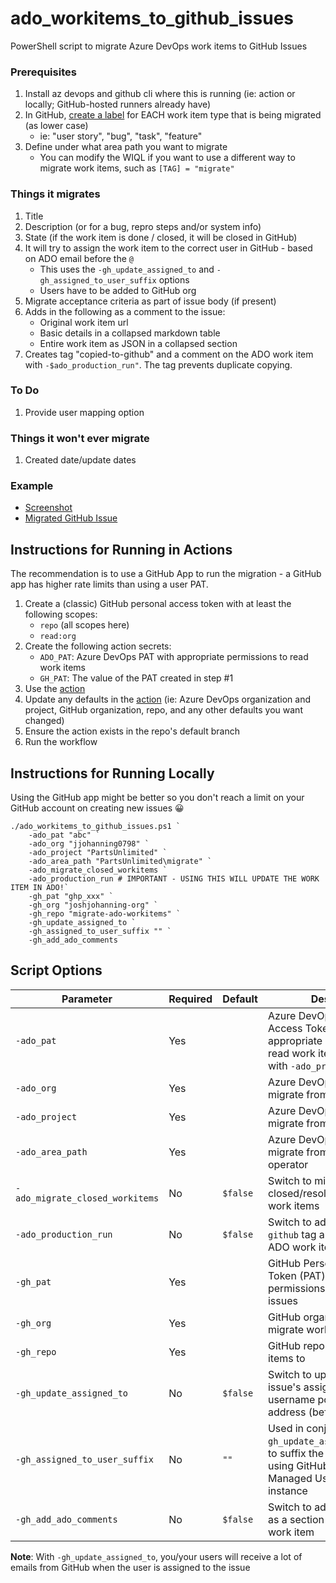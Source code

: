 # ado_workitems_to_github_issues

PowerShell script to migrate Azure DevOps work items to GitHub Issues

### Prerequisites

1. Install az devops and github cli where this is running (ie: action or locally; GitHub-hosted runners already have)
2. In GitHub, [create a label](https://docs.github.com/en/issues/using-labels-and-milestones-to-track-work/managing-labels) for EACH work item type that is being migrated (as lower case) 
    - ie: "user story", "bug", "task", "feature"
3. Define under what area path you want to migrate
    - You can modify the WIQL if you want to use a different way to migrate work items, such as `[TAG] = "migrate"`

### Things it migrates

1. Title
2. Description (or for a bug, repro steps and/or system info)
3. State (if the work item is done / closed, it will be closed in GitHub)
4. It will try to assign the work item to the correct user in GitHub - based on ADO email before the `@`
    - This uses the `-gh_update_assigned_to` and `-gh_assigned_to_user_suffix` options
    - Users have to be added to GitHub org
5. Migrate acceptance criteria as part of issue body (if present)
6. Adds in the following as a comment to the issue:
    - Original work item url 
    - Basic details in a collapsed markdown table
    - Entire work item as JSON in a collapsed section
7. Creates tag "copied-to-github" and a comment on the ADO work item with `-$ado_production_run"`. The tag prevents duplicate copying.

### To Do
1. Provide user mapping option

### Things it won't ever migrate
1. Created date/update dates

### Example

- [Screenshot](https://user-images.githubusercontent.com/19912012/157745772-69f5cf75-5407-491e-a754-d94b188378ff.png)
- [Migrated GitHub Issue](https://github.com/joshjohanning-org/migrate-ado-workitems/issues/296)

## Instructions for Running in Actions

The recommendation is to use a GitHub App to run the migration - a GitHub app has higher rate limits than using a user PAT.

1. Create a (classic) GitHub personal access token with at least the following scopes:
    + `repo` (all scopes here)
    + `read:org`
2. Create the following action secrets:
    + `ADO_PAT`: Azure DevOps PAT with appropriate permissions to read work items
    + `GH_PAT`: The value of the PAT created in step #1
3. Use the [action](.github/workflows/migrate-work-items.yml)
4. Update any defaults in the [action](.github/workflows/migrate-work-items.yml) (ie: Azure DevOps organization and project, GitHub organization, repo, and any other defaults you want changed)
5. Ensure the action exists in the repo's default branch
6. Run the workflow

## Instructions for Running Locally

Using the GitHub app might be better so you don't reach a limit on your GitHub account on creating new issues 😀

```pwsh
./ado_workitems_to_github_issues.ps1 `
    -ado_pat "abc" `
    -ado_org "jjohanning0798" `
    -ado_project "PartsUnlimited" `
    -ado_area_path "PartsUnlimited\migrate" `
    -ado_migrate_closed_workitems `
    -ado_production_run # IMPORTANT - USING THIS WILL UPDATE THE WORK ITEM IN ADO!`
    -gh_pat "ghp_xxx" `
    -gh_org "joshjohanning-org" `
    -gh_repo "migrate-ado-workitems" `
    -gh_update_assigned_to `
    -gh_assigned_to_user_suffix "" `
    -gh_add_ado_comments
```

## Script Options

| Parameter                       | Required | Default  | Description                                                                                                                                 |
|---------------------------------|----------|----------|---------------------------------------------------------------------------------------------------------------------------------------------|
| `-ado_pat`                      | Yes      |          | Azure DevOps Personal Access Token (PAT) with appropriate permissions to read work items (and update, with `-ado_production_run`)     |
| `-ado_org`                      | Yes      |          | Azure DevOps organization to migrate from                                                                                                   |
| `-ado_project`                  | Yes      |          | Azure DevOps project to migrate from                                                                                                        |
| `-ado_area_path`                | Yes      |          | Azure DevOps area path to migrate from - uses the `UNDER` operator                                                                          |
| `-ado_migrate_closed_workitems` | No       | `$false` | Switch to migrate closed/resoled/done/removed work items                                                                                    |
| `-ado_production_run`           | No       | `$false` | Switch to add `copied-to-github` tag and comment on ADO work item                                                                           |
| `-gh_pat`                       | Yes      |          | GitHub Personal Access Token (PAT) with appropriate permissions to read/write issues                                                        |
| `-gh_org`                       | Yes      |          | GitHub organization to migrate work items to                                                                                                |
| `-gh_repo`                      | Yes      |          | GitHub repo to migrate work items to                                                                                                        |
| `-gh_update_assigned_to`        | No       | `$false` | Switch to update the GitHub issue's assignee based on the username portion of an email address (before the @ sign)                          |
| `-gh_assigned_to_user_suffix`   | No       | `""`     | Used in conjunction with `-gh_update_assigned_to`, used to suffix the username, e.g. if using GitHub Enterprise Managed User (EMU) instance |
| `-gh_add_ado_comments`          | No       | `$false` | Switch to add ADO comments as a section with the migrated work item                                                                     |

**Note**: With `-gh_update_assigned_to`, you/your users will receive a lot of emails from GitHub when the user is assigned to the issue
